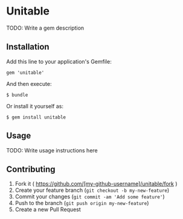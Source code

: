 # Unitable

TODO: Write a gem description

## Installation

Add this line to your application's Gemfile:

    gem 'unitable'

And then execute:

    $ bundle

Or install it yourself as:

    $ gem install unitable

## Usage

TODO: Write usage instructions here

## Contributing

1. Fork it ( https://github.com/[my-github-username]/unitable/fork )
2. Create your feature branch (`git checkout -b my-new-feature`)
3. Commit your changes (`git commit -am 'Add some feature'`)
4. Push to the branch (`git push origin my-new-feature`)
5. Create a new Pull Request
